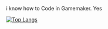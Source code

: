i know how to   Code       in Gamemaker. Yes

[![Top Langs](https://github-readme-statss-blue-nine.vercel.app/api/top-langs/?username=doeimospng&theme=radical)](#)

<!---
doeimospng/doeimospng is a ✨ special ✨ repository because its `README.md` (this file) appears on your GitHub profile.
You can click the Preview link to take a look at your changes.
--->
